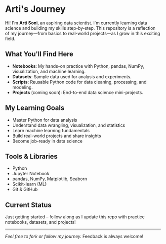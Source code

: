 # Arti's Journey 

Hi! I'm **Arti Soni**, an aspiring data scientist. I'm currently learning data science and building my skills step-by-step. This repository is a reflection of my journey—from basics to real-world projects—as I grow in this exciting field.

## What You'll Find Here

- **Notebooks**: My hands-on practice with Python, pandas, NumPy, visualization, and machine learning.
- **Datasets**: Sample data used for analysis and experiments.
- **Scripts**: Reusable Python code for data cleaning, processing, and modeling.
- **Projects** (coming soon): End-to-end data science mini-projects.

## My Learning Goals

- Master Python for data analysis
- Understand data wrangling, visualization, and statistics
- Learn machine learning fundamentals
- Build real-world projects and share insights
- Become job-ready in data science

## Tools & Libraries

- Python
- Jupyter Notebook
- pandas, NumPy, Matplotlib, Seaborn
- Scikit-learn (ML)
- Git & GitHub

## Current Status

Just getting started – follow along as I update this repo with practice notebooks, datasets, and projects!

---

_Feel free to fork or follow my journey._ Feedback is always welcome!
